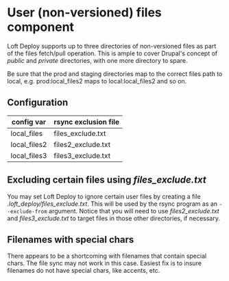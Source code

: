 # User (non-versioned) files component

Loft Deploy supports up to three directories of non-versioned files as part of the files fetch/pull operation.  This is ample to cover Drupal's concept of _public_ and _private_ directories, with one more directory to spare.

Be sure that the prod and staging directories map to the correct files path to local, e.g. prod:local_files2 maps to local:local_files2 and so on.

## Configuration

| config var | rsync exclusion file |
|----------|----------|
| local_files | files_exclude.txt |
| local_files2 | files2_exclude.txt |
| local_files3 | files3_exclude.txt |

## Excluding certain files using _files_exclude.txt_

You may set Loft Deploy to ignore certain user files by creating a file _.loft_deploy/files_exclude.txt_.  This will be used by the rsync program as an `--exclude-from` argument.  Notice that you will need to use _files2_exclude.txt_ and _files3_exclude.txt_ to target files in those other directories, if necessary.

## Filenames with special chars

There appears to be a shortcoming with filenames that contain special chars.  The file sync may not work in this case.  Easiest fix is to insure filenames do not have special chars, like accents, etc.

